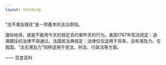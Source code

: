 ```yaml
---
layout: thinking
---
```


“法不溯及既往”是一项基本的法治原则。

通俗地讲，就是不能用今天的规定去约束昨天的行为。美国1787年宪法规定：追溯既往的法律不得通过。法国民法典规定：法律仅仅适用于将来，没有溯及力。在我国，“法无溯及力”同样适用于民法、刑法、行政法等方面。

—— 百度百科